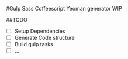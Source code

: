 #Gulp Sass Coffeescript Yeoman generator
WIP

##TODO
- [ ] Setup Dependencies
- [ ] Generate Code structure
- [ ] Build gulp tasks
- [ ] ...